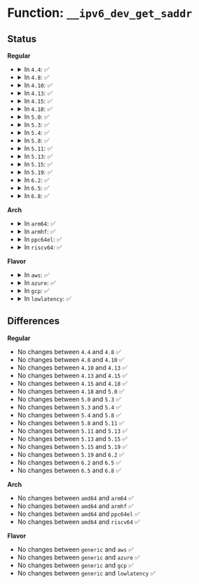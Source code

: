 # Function: <code>__ipv6_dev_get_saddr</code>

## Status
<b>Regular</b>
<ul>
<li>
<details>
<summary>In <code>4.4</code>: ✅</summary>

```c
int __ipv6_dev_get_saddr(struct net *net, struct ipv6_saddr_dst *dst, struct inet6_dev *idev, struct ipv6_saddr_score *scores, int hiscore_idx);
```

**Collision:** Unique Static

**Inline:** No

**Transformation:** False

**Instances:**

```
In net/ipv6/addrconf.c (ffffffff817ce260)
Location: net/ipv6/addrconf.c:1441
Inline: False
Direct callers:
  - net/ipv6/addrconf.c:ipv6_dev_get_saddr
  - net/ipv6/addrconf.c:ipv6_dev_get_saddr
```
**Symbols:**

```
ffffffff817ce260-ffffffff817ce3d1: __ipv6_dev_get_saddr (STB_LOCAL)
```
</details>
</li>
<li>
<details>
<summary>In <code>4.8</code>: ✅</summary>

```c
int __ipv6_dev_get_saddr(struct net *net, struct ipv6_saddr_dst *dst, struct inet6_dev *idev, struct ipv6_saddr_score *scores, int hiscore_idx);
```

**Collision:** Unique Static

**Inline:** No

**Transformation:** False

**Instances:**

```
In net/ipv6/addrconf.c (ffffffff8183b820)
Location: net/ipv6/addrconf.c:1455
Inline: False
Direct callers:
  - net/ipv6/addrconf.c:ipv6_dev_get_saddr
  - net/ipv6/addrconf.c:ipv6_dev_get_saddr
  - net/ipv6/addrconf.c:ipv6_dev_get_saddr
  - net/ipv6/addrconf.c:ipv6_dev_get_saddr
```
**Symbols:**

```
ffffffff8183b820-ffffffff8183b9d7: __ipv6_dev_get_saddr (STB_LOCAL)
```
</details>
</li>
<li>
<details>
<summary>In <code>4.10</code>: ✅</summary>

```c
int __ipv6_dev_get_saddr(struct net *net, struct ipv6_saddr_dst *dst, struct inet6_dev *idev, struct ipv6_saddr_score *scores, int hiscore_idx);
```

**Collision:** Unique Static

**Inline:** No

**Transformation:** False

**Instances:**

```
In net/ipv6/addrconf.c (ffffffff8186d220)
Location: net/ipv6/addrconf.c:1503
Inline: False
Direct callers:
  - net/ipv6/addrconf.c:ipv6_dev_get_saddr
  - net/ipv6/addrconf.c:ipv6_dev_get_saddr
  - net/ipv6/addrconf.c:ipv6_dev_get_saddr
  - net/ipv6/addrconf.c:ipv6_dev_get_saddr
```
**Symbols:**

```
ffffffff8186d220-ffffffff8186d3d7: __ipv6_dev_get_saddr (STB_LOCAL)
```
</details>
</li>
<li>
<details>
<summary>In <code>4.13</code>: ✅</summary>

```c
int __ipv6_dev_get_saddr(struct net *net, struct ipv6_saddr_dst *dst, struct inet6_dev *idev, struct ipv6_saddr_score *scores, int hiscore_idx);
```

**Collision:** Unique Static

**Inline:** No

**Transformation:** False

**Instances:**

```
In net/ipv6/addrconf.c (ffffffff81892050)
Location: net/ipv6/addrconf.c:1545
Inline: False
Direct callers:
  - net/ipv6/addrconf.c:ipv6_dev_get_saddr
  - net/ipv6/addrconf.c:ipv6_dev_get_saddr
  - net/ipv6/addrconf.c:ipv6_dev_get_saddr
  - net/ipv6/addrconf.c:ipv6_dev_get_saddr
```
**Symbols:**

```
ffffffff81892050-ffffffff81892204: __ipv6_dev_get_saddr (STB_LOCAL)
```
</details>
</li>
<li>
<details>
<summary>In <code>4.15</code>: ✅</summary>

```c
int __ipv6_dev_get_saddr(struct net *net, struct ipv6_saddr_dst *dst, struct inet6_dev *idev, struct ipv6_saddr_score *scores, int hiscore_idx);
```

**Collision:** Unique Static

**Inline:** No

**Transformation:** False

**Instances:**

```
In net/ipv6/addrconf.c (ffffffff8190f3f0)
Location: net/ipv6/addrconf.c:1596
Inline: False
Direct callers:
  - net/ipv6/addrconf.c:ipv6_dev_get_saddr
  - net/ipv6/addrconf.c:ipv6_dev_get_saddr
  - net/ipv6/addrconf.c:ipv6_dev_get_saddr
  - net/ipv6/addrconf.c:ipv6_dev_get_saddr
```
**Symbols:**

```
ffffffff8190f3f0-ffffffff8190f55e: __ipv6_dev_get_saddr (STB_LOCAL)
```
</details>
</li>
<li>
<details>
<summary>In <code>4.18</code>: ✅</summary>

```c
int __ipv6_dev_get_saddr(struct net *net, struct ipv6_saddr_dst *dst, struct inet6_dev *idev, struct ipv6_saddr_score *scores, int hiscore_idx);
```

**Collision:** Unique Static

**Inline:** No

**Transformation:** False

**Instances:**

```
In net/ipv6/addrconf.c (ffffffff819664f0)
Location: net/ipv6/addrconf.c:1597
Inline: False
Direct callers:
  - net/ipv6/addrconf.c:ipv6_dev_get_saddr
  - net/ipv6/addrconf.c:ipv6_dev_get_saddr
  - net/ipv6/addrconf.c:ipv6_dev_get_saddr
  - net/ipv6/addrconf.c:ipv6_dev_get_saddr
```
**Symbols:**

```
ffffffff819664f0-ffffffff8196664c: __ipv6_dev_get_saddr (STB_LOCAL)
```
</details>
</li>
<li>
<details>
<summary>In <code>5.0</code>: ✅</summary>

```c
int __ipv6_dev_get_saddr(struct net *net, struct ipv6_saddr_dst *dst, struct inet6_dev *idev, struct ipv6_saddr_score *scores, int hiscore_idx);
```

**Collision:** Unique Static

**Inline:** No

**Transformation:** False

**Instances:**

```
In net/ipv6/addrconf.c (ffffffff8199bb10)
Location: net/ipv6/addrconf.c:1613
Inline: False
Direct callers:
  - net/ipv6/addrconf.c:ipv6_dev_get_saddr
  - net/ipv6/addrconf.c:ipv6_dev_get_saddr
  - net/ipv6/addrconf.c:ipv6_dev_get_saddr
  - net/ipv6/addrconf.c:ipv6_dev_get_saddr
```
**Symbols:**

```
ffffffff8199bb10-ffffffff8199bc6c: __ipv6_dev_get_saddr (STB_LOCAL)
```
</details>
</li>
<li>
<details>
<summary>In <code>5.3</code>: ✅</summary>

```c
int __ipv6_dev_get_saddr(struct net *net, struct ipv6_saddr_dst *dst, struct inet6_dev *idev, struct ipv6_saddr_score *scores, int hiscore_idx);
```

**Collision:** Unique Static

**Inline:** No

**Transformation:** False

**Instances:**

```
In net/ipv6/addrconf.c (ffffffff81a078d0)
Location: net/ipv6/addrconf.c:1646
Inline: False
Direct callers:
  - net/ipv6/addrconf.c:ipv6_dev_get_saddr
  - net/ipv6/addrconf.c:ipv6_dev_get_saddr
  - net/ipv6/addrconf.c:ipv6_dev_get_saddr
  - net/ipv6/addrconf.c:ipv6_dev_get_saddr
```
**Symbols:**

```
ffffffff81a078d0-ffffffff81a07a43: __ipv6_dev_get_saddr (STB_LOCAL)
```
</details>
</li>
<li>
<details>
<summary>In <code>5.4</code>: ✅</summary>

```c
int __ipv6_dev_get_saddr(struct net *net, struct ipv6_saddr_dst *dst, struct inet6_dev *idev, struct ipv6_saddr_score *scores, int hiscore_idx);
```

**Collision:** Unique Static

**Inline:** No

**Transformation:** False

**Instances:**

```
In net/ipv6/addrconf.c (ffffffff81a3e440)
Location: net/ipv6/addrconf.c:1648
Inline: False
Direct callers:
  - net/ipv6/addrconf.c:ipv6_dev_get_saddr
  - net/ipv6/addrconf.c:ipv6_dev_get_saddr
  - net/ipv6/addrconf.c:ipv6_dev_get_saddr
  - net/ipv6/addrconf.c:ipv6_dev_get_saddr
```
**Symbols:**

```
ffffffff81a3e440-ffffffff81a3e5b3: __ipv6_dev_get_saddr (STB_LOCAL)
```
</details>
</li>
<li>
<details>
<summary>In <code>5.8</code>: ✅</summary>

```c
int __ipv6_dev_get_saddr(struct net *net, struct ipv6_saddr_dst *dst, struct inet6_dev *idev, struct ipv6_saddr_score *scores, int hiscore_idx);
```

**Collision:** Unique Static

**Inline:** No

**Transformation:** False

**Instances:**

```
In net/ipv6/addrconf.c (ffffffff81b332f0)
Location: net/ipv6/addrconf.c:1639
Inline: False
Direct callers:
  - net/ipv6/addrconf.c:ipv6_dev_get_saddr
  - net/ipv6/addrconf.c:ipv6_dev_get_saddr
  - net/ipv6/addrconf.c:ipv6_dev_get_saddr
  - net/ipv6/addrconf.c:ipv6_dev_get_saddr
```
**Symbols:**

```
ffffffff81b332f0-ffffffff81b33463: __ipv6_dev_get_saddr (STB_LOCAL)
```
</details>
</li>
<li>
<details>
<summary>In <code>5.11</code>: ✅</summary>

```c
int __ipv6_dev_get_saddr(struct net *net, struct ipv6_saddr_dst *dst, struct inet6_dev *idev, struct ipv6_saddr_score *scores, int hiscore_idx);
```

**Collision:** Unique Static

**Inline:** No

**Transformation:** False

**Instances:**

```
In net/ipv6/addrconf.c (ffffffff81b41c20)
Location: net/ipv6/addrconf.c:1639
Inline: False
Direct callers:
  - net/ipv6/addrconf.c:ipv6_dev_get_saddr
  - net/ipv6/addrconf.c:ipv6_dev_get_saddr
  - net/ipv6/addrconf.c:ipv6_dev_get_saddr
  - net/ipv6/addrconf.c:ipv6_dev_get_saddr
```
**Symbols:**

```
ffffffff81b41c20-ffffffff81b41d93: __ipv6_dev_get_saddr (STB_LOCAL)
```
</details>
</li>
<li>
<details>
<summary>In <code>5.13</code>: ✅</summary>

```c
int __ipv6_dev_get_saddr(struct net *net, struct ipv6_saddr_dst *dst, struct inet6_dev *idev, struct ipv6_saddr_score *scores, int hiscore_idx);
```

**Collision:** Unique Static

**Inline:** No

**Transformation:** False

**Instances:**

```
In net/ipv6/addrconf.c (ffffffff81b2f910)
Location: net/ipv6/addrconf.c:1641
Inline: False
Direct callers:
  - net/ipv6/addrconf.c:ipv6_dev_get_saddr
  - net/ipv6/addrconf.c:ipv6_dev_get_saddr
  - net/ipv6/addrconf.c:ipv6_dev_get_saddr
  - net/ipv6/addrconf.c:ipv6_dev_get_saddr
```
**Symbols:**

```
ffffffff81b2f910-ffffffff81b2fa81: __ipv6_dev_get_saddr (STB_LOCAL)
```
</details>
</li>
<li>
<details>
<summary>In <code>5.15</code>: ✅</summary>

```c
int __ipv6_dev_get_saddr(struct net *net, struct ipv6_saddr_dst *dst, struct inet6_dev *idev, struct ipv6_saddr_score *scores, int hiscore_idx);
```

**Collision:** Unique Static

**Inline:** No

**Transformation:** False

**Instances:**

```
In net/ipv6/addrconf.c (ffffffff81bf5c90)
Location: net/ipv6/addrconf.c:1648
Inline: False
Direct callers:
  - net/ipv6/addrconf.c:ipv6_dev_get_saddr
  - net/ipv6/addrconf.c:ipv6_dev_get_saddr
  - net/ipv6/addrconf.c:ipv6_dev_get_saddr
  - net/ipv6/addrconf.c:ipv6_dev_get_saddr
```
**Symbols:**

```
ffffffff81bf5c90-ffffffff81bf5dfe: __ipv6_dev_get_saddr (STB_LOCAL)
```
</details>
</li>
<li>
<details>
<summary>In <code>5.19</code>: ✅</summary>

```c
int __ipv6_dev_get_saddr(struct net *net, struct ipv6_saddr_dst *dst, struct inet6_dev *idev, struct ipv6_saddr_score *scores, int hiscore_idx);
```

**Collision:** Unique Static

**Inline:** No

**Transformation:** False

**Instances:**

```
In net/ipv6/addrconf.c (ffffffff81d8ee70)
Location: net/ipv6/addrconf.c:1655
Inline: False
Direct callers:
  - net/ipv6/addrconf.c:ipv6_dev_get_saddr
  - net/ipv6/addrconf.c:ipv6_dev_get_saddr
  - net/ipv6/addrconf.c:ipv6_dev_get_saddr
  - net/ipv6/addrconf.c:ipv6_dev_get_saddr
```
**Symbols:**

```
ffffffff81d8ee70-ffffffff81d8efea: __ipv6_dev_get_saddr (STB_LOCAL)
```
</details>
</li>
<li>
<details>
<summary>In <code>6.2</code>: ✅</summary>

```c
int __ipv6_dev_get_saddr(struct net *net, struct ipv6_saddr_dst *dst, struct inet6_dev *idev, struct ipv6_saddr_score *scores, int hiscore_idx);
```

**Collision:** Unique Static

**Inline:** No

**Transformation:** False

**Instances:**

```
In net/ipv6/addrconf.c (ffffffff81f5cd20)
Location: net/ipv6/addrconf.c:1655
Inline: False
Direct callers:
  - net/ipv6/addrconf.c:ipv6_dev_get_saddr
  - net/ipv6/addrconf.c:ipv6_dev_get_saddr
  - net/ipv6/addrconf.c:ipv6_dev_get_saddr
  - net/ipv6/addrconf.c:ipv6_dev_get_saddr
```
**Symbols:**

```
ffffffff81f5cd20-ffffffff81f5ce96: __ipv6_dev_get_saddr (STB_LOCAL)
```
</details>
</li>
<li>
<details>
<summary>In <code>6.5</code>: ✅</summary>

```c
int __ipv6_dev_get_saddr(struct net *net, struct ipv6_saddr_dst *dst, struct inet6_dev *idev, struct ipv6_saddr_score *scores, int hiscore_idx);
```

**Collision:** Unique Static

**Inline:** No

**Transformation:** False

**Instances:**

```
In net/ipv6/addrconf.c (ffffffff81fbca40)
Location: net/ipv6/addrconf.c:1654
Inline: False
Direct callers:
  - net/ipv6/addrconf.c:ipv6_dev_get_saddr
  - net/ipv6/addrconf.c:ipv6_dev_get_saddr
  - net/ipv6/addrconf.c:ipv6_dev_get_saddr
  - net/ipv6/addrconf.c:ipv6_dev_get_saddr
```
**Symbols:**

```
ffffffff81fbca40-ffffffff81fbcbb6: __ipv6_dev_get_saddr (STB_LOCAL)
```
</details>
</li>
<li>
<details>
<summary>In <code>6.8</code>: ✅</summary>

```c
int __ipv6_dev_get_saddr(struct net *net, struct ipv6_saddr_dst *dst, struct inet6_dev *idev, struct ipv6_saddr_score *scores, int hiscore_idx);
```

**Collision:** Unique Static

**Inline:** No

**Transformation:** False

**Instances:**

```
In net/ipv6/addrconf.c (ffffffff82089e60)
Location: net/ipv6/addrconf.c:1682
Inline: False
Direct callers:
  - net/ipv6/addrconf.c:ipv6_dev_get_saddr
  - net/ipv6/addrconf.c:ipv6_dev_get_saddr
  - net/ipv6/addrconf.c:ipv6_dev_get_saddr
  - net/ipv6/addrconf.c:ipv6_dev_get_saddr
```
**Symbols:**

```
ffffffff82089e60-ffffffff82089fe9: __ipv6_dev_get_saddr (STB_LOCAL)
```
</details>
</li>
</ul>
<b>Arch</b>
<ul>
<li>
<details>
<summary>In <code>arm64</code>: ✅</summary>

```c
int __ipv6_dev_get_saddr(struct net *net, struct ipv6_saddr_dst *dst, struct inet6_dev *idev, struct ipv6_saddr_score *scores, int hiscore_idx);
```

**Collision:** Unique Static

**Inline:** No

**Transformation:** False

**Instances:**

```
In net/ipv6/addrconf.c (ffff800010cff420)
Location: net/ipv6/addrconf.c:1648
Inline: False
Direct callers:
  - net/ipv6/addrconf.c:ipv6_dev_get_saddr
  - net/ipv6/addrconf.c:ipv6_dev_get_saddr
  - net/ipv6/addrconf.c:ipv6_dev_get_saddr
  - net/ipv6/addrconf.c:ipv6_dev_get_saddr
```
**Symbols:**

```
ffff800010cff420-ffff800010cff5b4: __ipv6_dev_get_saddr (STB_LOCAL)
```
</details>
</li>
<li>
<details>
<summary>In <code>armhf</code>: ✅</summary>

```c
int __ipv6_dev_get_saddr(struct net *net, struct ipv6_saddr_dst *dst, struct inet6_dev *idev, struct ipv6_saddr_score *scores, int hiscore_idx);
```

**Collision:** Unique Static

**Inline:** No

**Transformation:** False

**Instances:**

```
In net/ipv6/addrconf.c (c0e0795c)
Location: net/ipv6/addrconf.c:1648
Inline: False
Direct callers:
  - net/ipv6/addrconf.c:ipv6_dev_get_saddr
  - net/ipv6/addrconf.c:ipv6_dev_get_saddr
  - net/ipv6/addrconf.c:ipv6_dev_get_saddr
  - net/ipv6/addrconf.c:ipv6_dev_get_saddr
```
**Symbols:**

```
c0e0795c-c0e07adc: __ipv6_dev_get_saddr (STB_LOCAL)
```
</details>
</li>
<li>
<details>
<summary>In <code>ppc64el</code>: ✅</summary>

```c
int __ipv6_dev_get_saddr(struct net *net, struct ipv6_saddr_dst *dst, struct inet6_dev *idev, struct ipv6_saddr_score *scores, int hiscore_idx);
```

**Collision:** Unique Static

**Inline:** No

**Transformation:** False

**Instances:**

```
In net/ipv6/addrconf.c (c000000000e28a60)
Location: net/ipv6/addrconf.c:1648
Inline: False
Direct callers:
  - net/ipv6/addrconf.c:ipv6_dev_get_saddr
  - net/ipv6/addrconf.c:ipv6_dev_get_saddr
  - net/ipv6/addrconf.c:ipv6_dev_get_saddr
  - net/ipv6/addrconf.c:ipv6_dev_get_saddr
```
**Symbols:**

```
c000000000e28a60-c000000000e28c8c: __ipv6_dev_get_saddr (STB_LOCAL)
```
</details>
</li>
<li>
<details>
<summary>In <code>riscv64</code>: ✅</summary>

```c
int __ipv6_dev_get_saddr(struct net *net, struct ipv6_saddr_dst *dst, struct inet6_dev *idev, struct ipv6_saddr_score *scores, int hiscore_idx);
```

**Collision:** Unique Static

**Inline:** No

**Transformation:** False

**Instances:**

```
In net/ipv6/addrconf.c (ffffffe000849d52)
Location: net/ipv6/addrconf.c:1648
Inline: False
Direct callers:
  - net/ipv6/addrconf.c:ipv6_dev_get_saddr
  - net/ipv6/addrconf.c:ipv6_dev_get_saddr
  - net/ipv6/addrconf.c:ipv6_dev_get_saddr
  - net/ipv6/addrconf.c:ipv6_dev_get_saddr
```
**Symbols:**

```
ffffffe000849d52-ffffffe000849ea4: __ipv6_dev_get_saddr (STB_LOCAL)
```
</details>
</li>
</ul>
<b>Flavor</b>
<ul>
<li>
<details>
<summary>In <code>aws</code>: ✅</summary>

```c
int __ipv6_dev_get_saddr(struct net *net, struct ipv6_saddr_dst *dst, struct inet6_dev *idev, struct ipv6_saddr_score *scores, int hiscore_idx);
```

**Collision:** Unique Static

**Inline:** No

**Transformation:** False

**Instances:**

```
In net/ipv6/addrconf.c (ffffffff819ddad0)
Location: net/ipv6/addrconf.c:1648
Inline: False
Direct callers:
  - net/ipv6/addrconf.c:ipv6_dev_get_saddr
  - net/ipv6/addrconf.c:ipv6_dev_get_saddr
  - net/ipv6/addrconf.c:ipv6_dev_get_saddr
  - net/ipv6/addrconf.c:ipv6_dev_get_saddr
```
**Symbols:**

```
ffffffff819ddad0-ffffffff819ddc43: __ipv6_dev_get_saddr (STB_LOCAL)
```
</details>
</li>
<li>
<details>
<summary>In <code>azure</code>: ✅</summary>

```c
int __ipv6_dev_get_saddr(struct net *net, struct ipv6_saddr_dst *dst, struct inet6_dev *idev, struct ipv6_saddr_score *scores, int hiscore_idx);
```

**Collision:** Unique Static

**Inline:** No

**Transformation:** False

**Instances:**

```
In net/ipv6/addrconf.c (ffffffff8199a890)
Location: net/ipv6/addrconf.c:1648
Inline: False
Direct callers:
  - net/ipv6/addrconf.c:ipv6_dev_get_saddr
  - net/ipv6/addrconf.c:ipv6_dev_get_saddr
  - net/ipv6/addrconf.c:ipv6_dev_get_saddr
  - net/ipv6/addrconf.c:ipv6_dev_get_saddr
```
**Symbols:**

```
ffffffff8199a890-ffffffff8199aa03: __ipv6_dev_get_saddr (STB_LOCAL)
```
</details>
</li>
<li>
<details>
<summary>In <code>gcp</code>: ✅</summary>

```c
int __ipv6_dev_get_saddr(struct net *net, struct ipv6_saddr_dst *dst, struct inet6_dev *idev, struct ipv6_saddr_score *scores, int hiscore_idx);
```

**Collision:** Unique Static

**Inline:** No

**Transformation:** False

**Instances:**

```
In net/ipv6/addrconf.c (ffffffff81a48550)
Location: net/ipv6/addrconf.c:1648
Inline: False
Direct callers:
  - net/ipv6/addrconf.c:ipv6_dev_get_saddr
  - net/ipv6/addrconf.c:ipv6_dev_get_saddr
  - net/ipv6/addrconf.c:ipv6_dev_get_saddr
  - net/ipv6/addrconf.c:ipv6_dev_get_saddr
```
**Symbols:**

```
ffffffff81a48550-ffffffff81a486c3: __ipv6_dev_get_saddr (STB_LOCAL)
```
</details>
</li>
<li>
<details>
<summary>In <code>lowlatency</code>: ✅</summary>

```c
int __ipv6_dev_get_saddr(struct net *net, struct ipv6_saddr_dst *dst, struct inet6_dev *idev, struct ipv6_saddr_score *scores, int hiscore_idx);
```

**Collision:** Unique Static

**Inline:** No

**Transformation:** False

**Instances:**

```
In net/ipv6/addrconf.c (ffffffff81a54480)
Location: net/ipv6/addrconf.c:1648
Inline: False
Direct callers:
  - net/ipv6/addrconf.c:ipv6_dev_get_saddr
  - net/ipv6/addrconf.c:ipv6_dev_get_saddr
  - net/ipv6/addrconf.c:ipv6_dev_get_saddr
  - net/ipv6/addrconf.c:ipv6_dev_get_saddr
```
**Symbols:**

```
ffffffff81a54480-ffffffff81a545f3: __ipv6_dev_get_saddr (STB_LOCAL)
```
</details>
</li>
</ul>

## Differences
<b>Regular</b>
<ul>
<li>
No changes between <code>4.4</code> and <code>4.8</code> ✅
</li>
<li>
No changes between <code>4.8</code> and <code>4.10</code> ✅
</li>
<li>
No changes between <code>4.10</code> and <code>4.13</code> ✅
</li>
<li>
No changes between <code>4.13</code> and <code>4.15</code> ✅
</li>
<li>
No changes between <code>4.15</code> and <code>4.18</code> ✅
</li>
<li>
No changes between <code>4.18</code> and <code>5.0</code> ✅
</li>
<li>
No changes between <code>5.0</code> and <code>5.3</code> ✅
</li>
<li>
No changes between <code>5.3</code> and <code>5.4</code> ✅
</li>
<li>
No changes between <code>5.4</code> and <code>5.8</code> ✅
</li>
<li>
No changes between <code>5.8</code> and <code>5.11</code> ✅
</li>
<li>
No changes between <code>5.11</code> and <code>5.13</code> ✅
</li>
<li>
No changes between <code>5.13</code> and <code>5.15</code> ✅
</li>
<li>
No changes between <code>5.15</code> and <code>5.19</code> ✅
</li>
<li>
No changes between <code>5.19</code> and <code>6.2</code> ✅
</li>
<li>
No changes between <code>6.2</code> and <code>6.5</code> ✅
</li>
<li>
No changes between <code>6.5</code> and <code>6.8</code> ✅
</li>
</ul>
<b>Arch</b>
<ul>
<li>
No changes between <code>amd64</code> and <code>arm64</code> ✅
</li>
<li>
No changes between <code>amd64</code> and <code>armhf</code> ✅
</li>
<li>
No changes between <code>amd64</code> and <code>ppc64el</code> ✅
</li>
<li>
No changes between <code>amd64</code> and <code>riscv64</code> ✅
</li>
</ul>
<b>Flavor</b>
<ul>
<li>
No changes between <code>generic</code> and <code>aws</code> ✅
</li>
<li>
No changes between <code>generic</code> and <code>azure</code> ✅
</li>
<li>
No changes between <code>generic</code> and <code>gcp</code> ✅
</li>
<li>
No changes between <code>generic</code> and <code>lowlatency</code> ✅
</li>
</ul>
